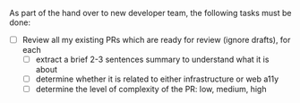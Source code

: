 As part of the hand over to new developer team, the following tasks must be done:

- [ ] Review all my existing PRs which are ready for review (ignore drafts), for each
  - [ ] extract a brief 2-3 sentences summary to understand what it is about
  - [ ] determine whether it is related to either infrastructure or web a11y
  - [ ] determine the level of complexity of the PR: low, medium, high